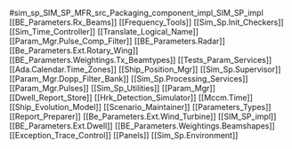 #sim_sp_SIM_SP_MFR_src_Packaging_component_impl_SIM_SP_impl
[[BE_Parameters.Rx_Beams]]
[[Frequency_Tools]]
[[Sim_Sp.Init_Checkers]]
[[Sim_Time_Controller]]
[[Translate_Logical_Name]]
[[Param_Mgr.Pulse_Comp_Filter]]
[[BE_Parameters.Radar]]
[[Be_Parameters.Ext.Rotary_Wing]]
[[BE_Parameters.Weightings.Tx_Beamtypes]]
[[Tests_Param_Services]]
[[Ada.Calendar.Time_Zones]]
[[Ship_Position_Mgr]]
[[Sim_Sp.Supervisor]]
[[Param_Mgr.Dopp_Filter_Bank]]
[[Sim_Sp.Processing_Services]]
[[Param_Mgr.Pulses]]
[[Sim_Sp_Utilities]]
[[Param_Mgr]]
[[Dwell_Report_Store]]
[[Hrk_Detection_Simulator]]
[[Mccm.Time]]
[[Ship_Evolution_Model]]
[[Scenario_Maintainer]]
[[Parameters_Types]]
[[Report_Preparer]]
[[Be_Parameters.Ext.Wind_Turbine]]
[[SIM_SP_impl]]
[[BE_Parameters.Ext.Dwell]]
[[BE_Parameters.Weightings.Beamshapes]]
[[Exception_Trace_Control]]
[[Panels]]
[[Sim_Sp.Environment]]
